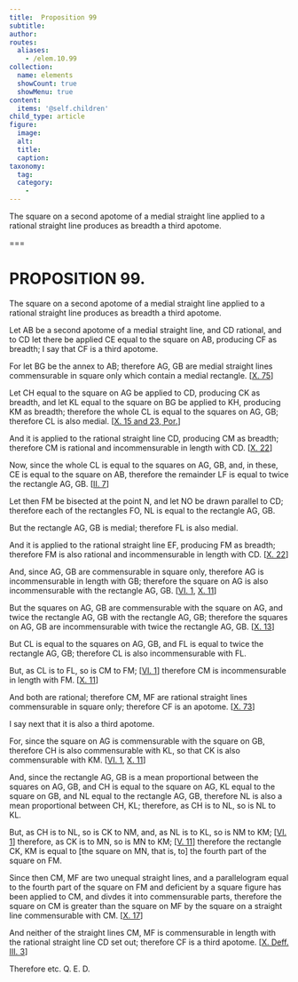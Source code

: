 ```yaml
---
title:  Proposition 99
subtitle: 
author:
routes:
  aliases:
    - /elem.10.99
collection:
  name: elements
  showCount: true
  showMenu: true
content:
  items: '@self.children'
child_type: article
figure:
  image:
  alt:
  title:
  caption:
taxonomy:
  tag:
  category:
    - 
---
```


<p><hi rend="ital">The square on a second apotome of a medial straight line applied to a rational straight line produces as breadth a third apotome</hi>. </p>

===

<h1>PROPOSITION 99.</h1>
<p><span class="ital">The square on a second apotome of a medial straight line applied to a rational straight line produces as breadth a third apotome</span>. </p>

<p>Let <span class="ital">AB</span> be a second apotome of a medial straight line, and <span class="ital">CD</span> rational, and to <span class="ital">CD</span> let there be applied <span class="ital">CE</span> equal to the square on <span class="ital">AB</span>, producing <span class="ital">CF</span> as breadth; I say that <span class="ital">CF</span> is a third apotome. 
      </p>

<p>For let <span class="ital">BG</span> be the annex to <span class="ital">AB</span>; therefore <span class="ital">AG</span>, <span class="ital">GB</span> are medial straight lines commensurable in square only which contain a medial rectangle. [<a href="/elem.10.75">X. 75</a>] </p>

<p>Let <span class="ital">CH</span> equal to the square on <span class="ital">AG</span> be applied to <span class="ital">CD</span>, producing <span class="ital">CK</span> as breadth, and let <span class="ital">KL</span> equal to the square on <span class="ital">BG</span> be applied to <span class="ital">KH</span>, producing <span class="ital">KM</span> as breadth; therefore the whole <span class="ital">CL</span> is equal to the squares on <span class="ital">AG</span>, <span class="ital">GB</span>; therefore <span class="ital">CL</span> is also medial. [<a href="/elem.10.15 elem.10.23.p.1">X. 15 and 23, Por.</a>] </p>

<p>And it is applied to the rational straight line <span class="ital">CD</span>, producing <span class="ital">CM</span> as breadth; therefore <span class="ital">CM</span> is rational and incommensurable in length with <span class="ital">CD</span>. [<a href="/elem.10.22">X. 22</a>] </p>

<p>Now, since the whole <span class="ital">CL</span> is equal to the squares on <span class="ital">AG</span>, <span class="ital">GB</span>, and, in these, <span class="ital">CE</span> is equal to the square on <span class="ital">AB</span>, therefore the remainder <span class="ital">LF</span> is equal to twice the rectangle <span class="ital">AG</span>, <span class="ital">GB</span>. [<a href="/elem.2.7">II. 7</a>] </p>

<p>Let then <span class="ital">FM</span> be bisected at the point <span class="ital">N</span>, and let <span class="ital">NO</span> be drawn parallel to <span class="ital">CD</span>; therefore each of the rectangles <span class="ital">FO</span>, <span class="ital">NL</span> is equal to the rectangle <span class="ital">AG</span>, <span class="ital">GB</span>. <pb n="219"/></p>

<p>But the rectangle <span class="ital">AG</span>, <span class="ital">GB</span> is medial; therefore <span class="ital">FL</span> is also medial. </p>

<p>And it is applied to the rational straight line <span class="ital">EF</span>, producing <span class="ital">FM</span> as breadth; therefore <span class="ital">FM</span> is also rational and incommensurable in length with <span class="ital">CD</span>. [<a href="/elem.10.22">X. 22</a>] </p>

<p>And, since <span class="ital">AG</span>, <span class="ital">GB</span> are commensurable in square only, therefore <span class="ital">AG</span> is incommensurable in length with <span class="ital">GB</span>; therefore the square on <span class="ital">AG</span> is also incommensurable with the rectangle <span class="ital">AG</span>, <span class="ital">GB</span>. [<a href="/elem.6.1">VI. 1</a>, <a href="/elem.10.11">X. 11</a>] </p>

<p>But the squares on <span class="ital">AG</span>, <span class="ital">GB</span> are commensurable with the square on <span class="ital">AG</span>, and twice the rectangle <span class="ital">AG</span>, <span class="ital">GB</span> with the rectangle <span class="ital">AG</span>, <span class="ital">GB</span>; therefore the squares on <span class="ital">AG</span>, <span class="ital">GB</span> are incommensurable with twice the rectangle <span class="ital">AG</span>, <span class="ital">GB</span>. [<a href="/elem.10.13">X. 13</a>] </p>

<p>But <span class="ital">CL</span> is equal to the squares on <span class="ital">AG</span>, <span class="ital">GB</span>, and <span class="ital">FL</span> is equal to twice the rectangle <span class="ital">AG</span>, <span class="ital">GB</span>; therefore <span class="ital">CL</span> is also incommensurable with <span class="ital">FL</span>. </p>

<p>But, as <span class="ital">CL</span> is to <span class="ital">FL</span>, so is <span class="ital">CM</span> to <span class="ital">FM</span>; [<a href="/elem.6.1">VI. 1</a>] therefore <span class="ital">CM</span> is incommensurable in length with <span class="ital">FM</span>. [<a href="/elem.10.11">X. 11</a>] </p>

<p>And both are rational; therefore <span class="ital">CM</span>, <span class="ital">MF</span> are rational straight lines commensurable in square only; therefore <span class="ital">CF</span> is an apotome. [<a href="/elem.10.73">X. 73</a>] </p>

<p>I say next that it is also a third apotome. </p>

<p>For, since the square on <span class="ital">AG</span> is commensurable with the square on <span class="ital">GB</span>, therefore <span class="ital">CH</span> is also commensurable with <span class="ital">KL</span>, so that <span class="ital">CK</span> is also commensurable with <span class="ital">KM</span>. [<a href="/elem.6.1">VI. 1</a>, <a href="/elem.10.11">X. 11</a>] </p>

<p>And, since the rectangle <span class="ital">AG</span>, <span class="ital">GB</span> is a mean proportional between the squares on <span class="ital">AG</span>, <span class="ital">GB</span>, and <span class="ital">CH</span> is equal to the square on <span class="ital">AG</span>, <span class="ital">KL</span> equal to the square on <span class="ital">GB</span>, and <span class="ital">NL</span> equal to the rectangle <span class="ital">AG</span>, <span class="ital">GB</span>, therefore <span class="ital">NL</span> is also a mean proportional between <span class="ital">CH</span>, <span class="ital">KL</span>; therefore, as <span class="ital">CH</span> is to <span class="ital">NL</span>, so is <span class="ital">NL</span> to <span class="ital">KL</span>. <pb n="220"/></p>

<p>But, as <span class="ital">CH</span> is to <span class="ital">NL</span>, so is <span class="ital">CK</span> to <span class="ital">NM</span>, and, as <span class="ital">NL</span> is to <span class="ital">KL</span>, so is <span class="ital">NM</span> to <span class="ital">KM</span>; [<a href="/elem.6.1">VI. 1</a>] therefore, as <span class="ital">CK</span> is to <span class="ital">MN</span>, so is <span class="ital">MN</span> to <span class="ital">KM</span>; [<a href="/elem.5.11">V. 11</a>] therefore the rectangle <span class="ital">CK</span>, <span class="ital">KM</span> is equal to [the square on <span class="ital">MN</span>, that is, to] the fourth part of the square on <span class="ital">FM</span>. </p>

<p>Since then <span class="ital">CM</span>, <span class="ital">MF</span> are two unequal straight lines, and a parallelogram equal to the fourth part of the square on <span class="ital">FM</span> and deficient by a square figure has been applied to <span class="ital">CM</span>, and divdes it into commensurable parts, therefore the square on <span class="ital">CM</span> is greater than the square on <span class="ital">MF</span> by the square on a straight line commensurable with <span class="ital">CM</span>. [<a href="/elem.10.17">X. 17</a>] </p>

<p>And neither of the straight lines <span class="ital">CM</span>, <span class="ital">MF</span> is commensurable in length with the rational straight line <span class="ital">CD</span> set out; therefore <span class="ital">CF</span> is a third apotome. [<a href="/elem.10.def.3.3">X. Deff. III. 3</a>] </p>

<p>Therefore etc. Q. E. D.</p>
